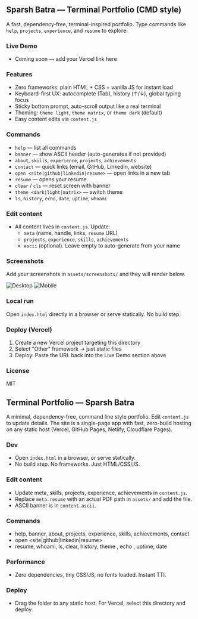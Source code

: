 ## Sparsh Batra — Terminal Portfolio (CMD style)

A fast, dependency‑free, terminal-inspired portfolio. Type commands like `help`, `projects`, `experience`, and `resume` to explore.

### Live Demo

- Coming soon — add your Vercel link here

### Features

- Zero frameworks: plain HTML + CSS + vanilla JS for instant load
- Keyboard-first UX: autocomplete (Tab), history (↑/↓), global typing focus
- Sticky bottom prompt, auto-scroll output like a real terminal
- Theming: `theme light`, `theme matrix`, or `theme dark` (default)
- Easy content edits via `content.js`

### Commands

- `help` — list all commands
- `banner` — show ASCII header (auto-generates if not provided)
- `about`, `skills`, `experience`, `projects`, `achievements`
- `contact` — quick links (email, GitHub, LinkedIn, website)
- `open <site|github|linkedin|resume>` — open links in a new tab
- `resume` — opens your resume
- `clear` / `cls` — reset screen with banner
- `theme <dark|light|matrix>` — switch theme
- `ls`, `history`, `echo`, `date`, `uptime`, `whoami`

### Edit content

- All content lives in `content.js`. Update:
  - `meta` (name, handle, links, `resume` URL)
  - `projects`, `experience`, `skills`, `achievements`
  - `ascii` (optional). Leave empty to auto-generate from your name

### Screenshots

Add your screenshots in `assets/screenshots/` and they will render below.

![Desktop](assets/screenshots/desktop.png)
![Mobile](assets/screenshots/mobile.png)

### Local run

Open `index.html` directly in a browser or serve statically. No build step.

### Deploy (Vercel)

1. Create a new Vercel project targeting this directory
2. Select "Other" framework → just static files
3. Deploy. Paste the URL back into the Live Demo section above

### License

MIT

## Terminal Portfolio — Sparsh Batra

A minimal, dependency-free, command line style portfolio. Edit `content.js` to update details. The site is a single-page app with fast, zero-build hosting on any static host (Vercel, GitHub Pages, Netlify, Cloudflare Pages).

### Dev

- Open `index.html` in a browser, or serve statically.
- No build step. No frameworks. Just HTML/CSS/JS.

### Edit content

- Update meta, skills, projects, experience, achievements in `content.js`.
- Replace `meta.resume` with an actual PDF path in `assets/` and add the file.
- ASCII banner is in `content.ascii`.

### Commands

- help, banner, about, projects, experience, skills, achievements, contact
- open <site|github|linkedin|resume>
- resume, whoami, ls, clear, history, theme <name>, echo <text>, uptime, date

### Performance

- Zero dependencies, tiny CSS/JS, no fonts loaded. Instant TTI.

### Deploy

- Drag the folder to any static host. For Vercel, select this directory and deploy.


